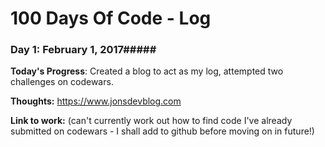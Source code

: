 # 100 Days Of Code - Log

### Day 1: February 1, 2017#####

**Today's Progress**: Created a blog to act as my log, attempted two challenges on codewars.

**Thoughts:** https://www.jonsdevblog.com

**Link to work:** (can't currently work out how to find code I've already submitted on codewars - I shall add to github before moving on in future!)


